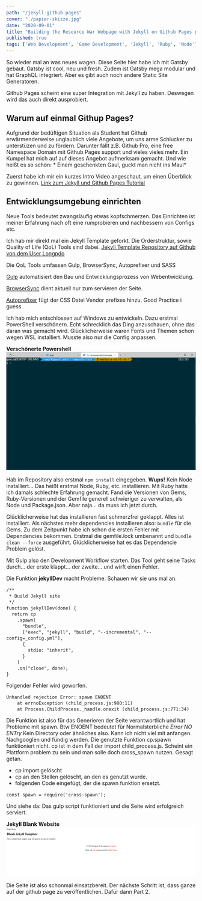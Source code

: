 ```yaml
---
path: "/jekyll-github-pages"
cover: "./papier-skizze.jpg"
date: "2020-09-01"
title: "Building the Resource War Webpage with Jekyll on Github Pages pt.1"
published: true
tags: ['Web Development', 'Game Development', 'Jekyll', 'Ruby', 'Node']
---
```


So wieder mal an was neues wagen. Diese Seite hier habe ich mit Gatsby gebaut. Gatsby ist cool, neu und fresh. Zudem ist Gatsby mega modular und hat GraphQL integriert. Aber es gibt auch noch andere Static Site Generatoren.

Github Pages scheint eine super Integration mit Jekyll zu haben. Deswegen wird das auch direkt ausprobiert. 

## Warum auf einmal Githup Pages?
Aufgrund der bedüftigen Situation als Student hat Github erwärmenderweise unglaublich viele Angebote, um uns arme Schlucker zu unterstüzen und zu fördern. Darunter fällt z.B. Github Pro, eine free Namespace Domain mit Github Pages support und vieles vieles mehr. Ein Kumpel hat mich auf auf dieses Angebot aufmerksam gemacht. Und wie heißt es so schön: * Einem geschenkten Gaul, guckt man nicht ins Maul*

Zuerst habe ich mir ein kurzes Intro Video angeschaut, um einen Überblick zu gewinnen. [Link zum Jekyll und Github Pages Tutorial](https://www.youtube.com/watch?v=SWVjQsvQocA)

## Entwicklungsumgebung einrichten 

Neue Tools bedeutet zwangsläufig etwas kopfschmerzen. Das Einrichten ist meiner Erfahrung nach oft eine rumprobieren und nachbessern von Configs etc.

Ich hab mir direkt mal ein Jekyll Template geforkt. Die Orderstruktur, sowie Quality of Life (QoL) Tools sind dabei. 
[Jekyll Template Repository auf Github von dem User Longpdo](https://github.com/longpdo/blank-jekyll-template)

Die QoL Tools umfassen Gulp, BrowserSync, Autoprefixer und SASS 

[Gulp](https://gulpjs.com/) automatisiert den Bau und Entwicklungsprozess von Webentwicklung.

[BrowserSync](https://www.browsersync.io/) dient aktuell nur zum servieren der Seite.

[Autoprefixer](https://github.com/postcss/autoprefixer) fügt der CSS Datei Vendor prefixes hinzu. Good Practice i guess.

Ich hab mich entschlossen auf Windows zu entwickeln. Dazu erstmal PowerShell verschönern. Echt schrecklich das Ding anzuschauen, ohne das daran was gemacht wird. Glücklicherweise waren Fonts und Themen schon wegen WSL installiert. Musste also nur die Config anpassen.

**Verschönerte Powershell**
![PowerShell](./PowerShell.png)

Hab im Repository also erstmal ```npm install``` eingegeben. **Wups!** Kein Node installiert... Das heißt erstmal Node, Ruby, etc. installieren. Mit Ruby hatte ich damals schlechte Erfahrung gemacht. Fand die Versionen von Gems, Ruby-Versionen und der Gemfile generell schwieriger zu verwalten, als Node und Package.json. Aber naja... da muss ich jetzt durch.

Glücklicherweise hat das installieren fast schmerzfrei geklappt. Alles ist installiert. Als nächstes mehr dependencies installieren also: ``` bundle ``` für die Gems. Zu dem Zeitpunkt habe ich schon die ersten Fehler mit Dependencies bekommen. Erstmal die gemfile.lock umbenannt und ```bundle clean --force``` ausgeführt. Glücklicherweise hat es das Dependencie Problem gelöst.

Mit Gulp also den Development Workflow starten. Das Tool geht seine Tasks durch... der erste klappt... der zweite... und wirft einen Fehler.

Die Funktion **jekyllDev** macht Probleme. Schauen wir sie uns mal an.

```
/**
 * Build Jekyll site
 */
function jekyllDev(done) {
  return cp
    .spawn(
      "bundle",
      ["exec", "jekyll", "build", "--incremental", "--config=_config.yml"],
      {
        stdio: "inherit",
      }
    )
    .on("close", done);
}
```

Folgender Fehler wird geworfen.

```
Unhandled rejection Error: spawn ENOENT
    at errnoException (child_process.js:980:11)
    at Process.ChildProcess._handle.onexit (child_process.js:771:34)
```

Die Funktion ist also für das Generieren der Seite verantwortlich und hat Probleme mit spawn. Btw ENOENT bedeutet für Normalsterbliche *Error NO ENTry* Kein Directory oder ähnliches also. Kann ich nicht viel mit anfangen. Nachgooglen und fündig werden. Die genutzte Funktion cp.spawn funktioniert nicht. cp ist in dem Fall der import child_process.js. Scheint ein Plattform problem zu sein und man solle doch cross_spawn nutzen. Gesagt getan.
* cp import gelöscht
* cp an den Stellen gelöscht, an den es genutzt wurde.
* folgenden Code eingefügt, der die spawn funktion ersetzt.
```
const spawn = require('cross-spawn');
```

Und siehe da: Das gulp script funktioniert und die Seite wird erfolgreich serviert.

**Jekyll Blank Website**
![image jekyll-website-blank](./jekyll-website-blank.png)


Die Seite ist also schonmal einsatzbereit. Der nächste Schritt ist, dass ganze auf der github page zu veröffentlichen. Dafür dann Part 2.